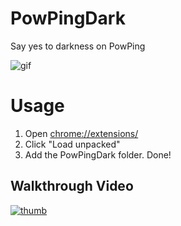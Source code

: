 # PowPingDark

Say yes to darkness on PowPing

![gif](https://media.giphy.com/media/VhK9tEn1uWLUOGvyST/giphy.gif)

# Usage


1. Open [chrome://extensions/](chrome://extensions/)
2. Click "Load unpacked"
3. Add the PowPingDark folder. Done!


## Walkthrough Video

[![thumb](https://i.imgur.com/twvLLHO.jpg)](https://youtu.be/5DhzojcBlCU)
